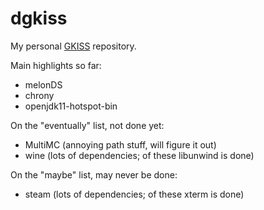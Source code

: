 # dgkiss

My personal [GKISS](https://github.com/gkisslinux/grepo) repository.

Main highlights so far:

- melonDS
- chrony
- openjdk11-hotspot-bin

On the "eventually" list, not done yet:

- MultiMC (annoying path stuff, will figure it out)
- wine (lots of dependencies; of these libunwind is done)

On the "maybe" list, may never be done:

- steam (lots of dependencies; of these xterm is done)
